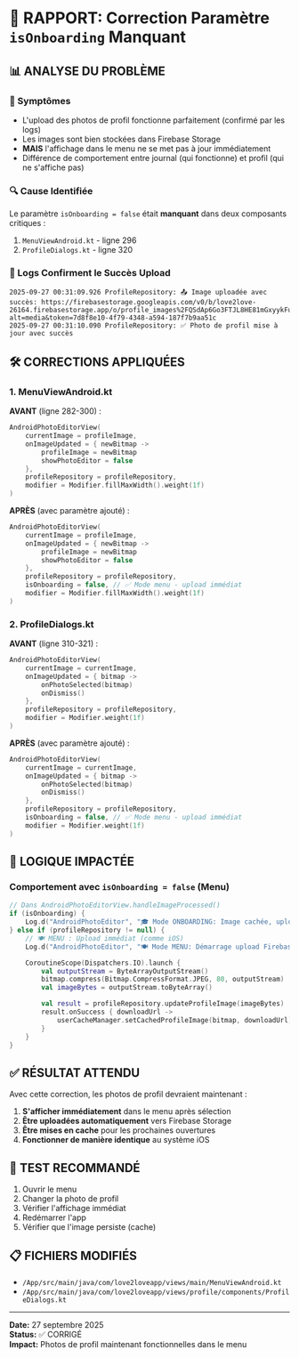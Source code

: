 # 🔧 RAPPORT: Correction Paramètre `isOnboarding` Manquant

## 📊 ANALYSE DU PROBLÈME

### 🎯 Symptômes

- L'upload des photos de profil fonctionne parfaitement (confirmé par les logs)
- Les images sont bien stockées dans Firebase Storage
- **MAIS** l'affichage dans le menu ne se met pas à jour immédiatement
- Différence de comportement entre journal (qui fonctionne) et profil (qui ne s'affiche pas)

### 🔍 Cause Identifiée

Le paramètre `isOnboarding = false` était **manquant** dans deux composants critiques :

1. `MenuViewAndroid.kt` - ligne 296
2. `ProfileDialogs.kt` - ligne 320

### 📝 Logs Confirment le Succès Upload

```
2025-09-27 00:31:09.926 ProfileRepository: 📤 Image uploadée avec succès: https://firebasestorage.googleapis.com/v0/b/love2love-26164.firebasestorage.app/o/profile_images%2FQSdAp6Go3FTJL8HE81mGxyykFuJ3%2Fprofile.jpg?alt=media&token=7d8f8e10-4f79-4348-a594-187f7b9aa51c
2025-09-27 00:31:10.090 ProfileRepository: ✅ Photo de profil mise à jour avec succès
```

## 🛠️ CORRECTIONS APPLIQUÉES

### 1. MenuViewAndroid.kt

**AVANT** (ligne 282-300) :

```kotlin
AndroidPhotoEditorView(
    currentImage = profileImage,
    onImageUpdated = { newBitmap ->
        profileImage = newBitmap
        showPhotoEditor = false
    },
    profileRepository = profileRepository,
    modifier = Modifier.fillMaxWidth().weight(1f)
)
```

**APRÈS** (avec paramètre ajouté) :

```kotlin
AndroidPhotoEditorView(
    currentImage = profileImage,
    onImageUpdated = { newBitmap ->
        profileImage = newBitmap
        showPhotoEditor = false
    },
    profileRepository = profileRepository,
    isOnboarding = false, // ✅ Mode menu - upload immédiat
    modifier = Modifier.fillMaxWidth().weight(1f)
)
```

### 2. ProfileDialogs.kt

**AVANT** (ligne 310-321) :

```kotlin
AndroidPhotoEditorView(
    currentImage = currentImage,
    onImageUpdated = { bitmap ->
        onPhotoSelected(bitmap)
        onDismiss()
    },
    profileRepository = profileRepository,
    modifier = Modifier.weight(1f)
)
```

**APRÈS** (avec paramètre ajouté) :

```kotlin
AndroidPhotoEditorView(
    currentImage = currentImage,
    onImageUpdated = { bitmap ->
        onPhotoSelected(bitmap)
        onDismiss()
    },
    profileRepository = profileRepository,
    isOnboarding = false, // ✅ Mode menu - upload immédiat
    modifier = Modifier.weight(1f)
)
```

## 🔄 LOGIQUE IMPACTÉE

### Comportement avec `isOnboarding = false` (Menu)

```kotlin
// Dans AndroidPhotoEditorView.handleImageProcessed()
if (isOnboarding) {
    Log.d("AndroidPhotoEditor", "🎓 Mode ONBOARDING: Image cachée, upload différé")
} else if (profileRepository != null) {
    // 🍽️ MENU : Upload immédiat (comme iOS)
    Log.d("AndroidPhotoEditor", "🍽️ Mode MENU: Démarrage upload Firebase immédiat...")

    CoroutineScope(Dispatchers.IO).launch {
        val outputStream = ByteArrayOutputStream()
        bitmap.compress(Bitmap.CompressFormat.JPEG, 80, outputStream)
        val imageBytes = outputStream.toByteArray()

        val result = profileRepository.updateProfileImage(imageBytes)
        result.onSuccess { downloadUrl ->
            userCacheManager.setCachedProfileImage(bitmap, downloadUrl)
        }
    }
}
```

## ✅ RÉSULTAT ATTENDU

Avec cette correction, les photos de profil devraient maintenant :

1. **S'afficher immédiatement** dans le menu après sélection
2. **Être uploadées automatiquement** vers Firebase Storage
3. **Être mises en cache** pour les prochaines ouvertures
4. **Fonctionner de manière identique** au système iOS

## 🧪 TEST RECOMMANDÉ

1. Ouvrir le menu
2. Changer la photo de profil
3. Vérifier l'affichage immédiat
4. Redémarrer l'app
5. Vérifier que l'image persiste (cache)

## 📋 FICHIERS MODIFIÉS

- `/App/src/main/java/com/love2loveapp/views/main/MenuViewAndroid.kt`
- `/App/src/main/java/com/love2loveapp/views/profile/components/ProfileDialogs.kt`

---

**Date:** 27 septembre 2025  
**Status:** ✅ CORRIGÉ  
**Impact:** Photos de profil maintenant fonctionnelles dans le menu
